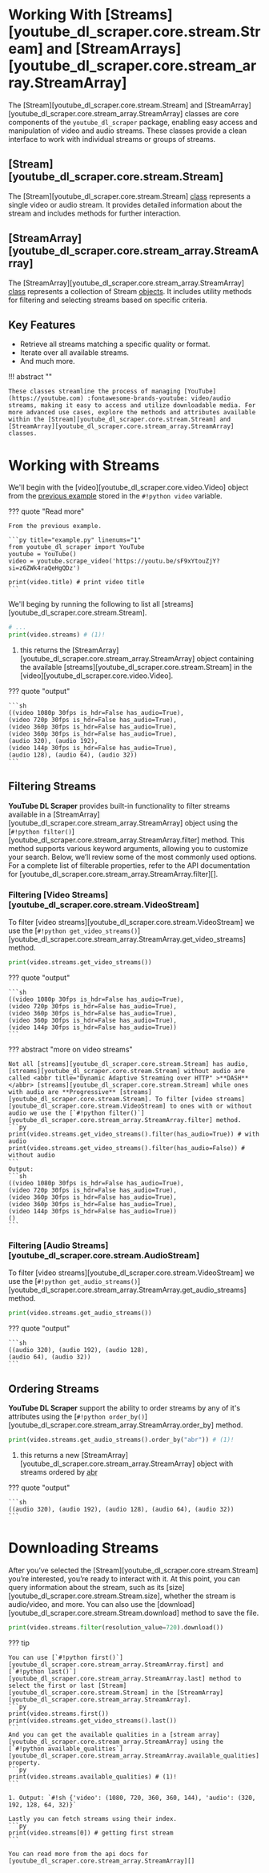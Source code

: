 # Working With [Streams][youtube_dl_scraper.core.stream.Stream] and [StreamArrays][youtube_dl_scraper.core.stream_array.StreamArray]

The [Stream][youtube_dl_scraper.core.stream.Stream] and [StreamArray][youtube_dl_scraper.core.stream_array.StreamArray] classes are core components of the `youtube_dl_scraper` package, enabling easy access and manipulation of video and audio streams. These classes provide a clean interface to work with individual streams or groups of streams.

## [Stream][youtube_dl_scraper.core.stream.Stream]

The [Stream][youtube_dl_scraper.core.stream.Stream] [class](https://docs.python.org/3/tutorial/classes.html) represents a single video or audio stream. It provides detailed information about the stream and includes methods for further interaction.

## [StreamArray][youtube_dl_scraper.core.stream_array.StreamArray]

The [StreamArray][youtube_dl_scraper.core.stream_array.StreamArray] [class](https://docs.python.org/3/tutorial/classes.html) represents a collection of Stream [objects](https://docs.python.org/3/reference/datamodel.html). It includes utility methods for filtering and selecting streams based on specific criteria.

## Key Features

-   Retrieve all streams matching a specific quality or format.
-   Iterate over all available streams.
-   And much more.

!!! abstract ""

    These classes streamline the process of managing [YouTube](https://youtube.com) :fontawesome-brands-youtube: video/audio streams, making it easy to access and utilize downloadable media. For more advanced use cases, explore the methods and attributes available within the [Stream][youtube_dl_scraper.core.stream.Stream] and [StreamArray][youtube_dl_scraper.core.stream_array.StreamArray] classes.

# Working with Streams

We'll begin with the [video][youtube_dl_scraper.core.video.Video] object from the [previous example](../overview.md#installation) stored in the `#!python video` variable.

??? quote "Read more"

    From the previous example.

    ```py title="example.py" linenums="1"
    from youtube_dl_scraper import YouTube
    youtube = YouTube()
    video = youtube.scrape_video('https://youtu.be/sF9xYtouZjY?si=z6ZWk4raQeHgQDz')

    print(video.title) # print video title
    ```

We'll beging by running the following to list all [streams][youtube_dl_scraper.core.stream.Stream].

```py linenums="5"
# ...
print(video.streams) # (1)!
```

1. this returns the [StreamArray][youtube_dl_scraper.core.stream_array.StreamArray] object containing the available [streams][youtube_dl_scraper.core.stream.Stream] in the [video][youtube_dl_scraper.core.video.Video].

??? quote "output"

    ```sh
    ((video 1080p 30fps is_hdr=False has_audio=True),
    (video 720p 30fps is_hdr=False has_audio=True),
    (video 360p 30fps is_hdr=False has_audio=True),
    (video 360p 30fps is_hdr=False has_audio=True),
    (audio 320), (audio 192),
    (video 144p 30fps is_hdr=False has_audio=True),
    (audio 128), (audio 64), (audio 32))
    ```

## Filtering Streams

**YouTube DL Scraper** provides built-in functionality to filter streams available in a [StreamArray][youtube_dl_scraper.core.stream_array.StreamArray] object using the [`#!python filter()`][youtube_dl_scraper.core.stream_array.StreamArray.filter] method. This method supports various keyword arguments, allowing you to customize your search. Below, we’ll review some of the most commonly used options. For a complete list of filterable properties, refer to the API documentation for [youtube_dl_scraper.core.stream_array.StreamArray.filter][].

### Filtering [Video Streams][youtube_dl_scraper.core.stream.VideoStream]

To filter [video streams][youtube_dl_scraper.core.stream.VideoStream] we use the [`#!python get_video_streams()`][youtube_dl_scraper.core.stream_array.StreamArray.get_video_streams] method.

```py linenums="8"
print(video.streams.get_video_streams())
```

??? quote "output"

    ```sh
    ((video 1080p 30fps is_hdr=False has_audio=True),
    (video 720p 30fps is_hdr=False has_audio=True),
    (video 360p 30fps is_hdr=False has_audio=True),
    (video 360p 30fps is_hdr=False has_audio=True),
    (video 144p 30fps is_hdr=False has_audio=True))
    ```

??? abstract "more on video streams"

    Not all [streams][youtube_dl_scraper.core.stream.Stream] has audio, [streams][youtube_dl_scraper.core.stream.Stream] without audio are called <abbr title="Dynamic Adaptive Streaming over HTTP" >**DASH**</abbr> [streams][youtube_dl_scraper.core.stream.Stream] while ones with audio are **Progressive** [streams][youtube_dl_scraper.core.stream.Stream]. To filter [video streams][youtube_dl_scraper.core.stream.VideoStream] to ones with or without audio we use the [`#!python filter()`][youtube_dl_scraper.core.stream_array.StreamArray.filter] method.
    ```py
    print(video.streams.get_video_streams().filter(has_audio=True)) # with audio
    print(video.streams.get_video_streams().filter(has_audio=False)) # without audio
    ```
    Output:
    ```sh
    ((video 1080p 30fps is_hdr=False has_audio=True),
    (video 720p 30fps is_hdr=False has_audio=True),
    (video 360p 30fps is_hdr=False has_audio=True),
    (video 360p 30fps is_hdr=False has_audio=True),
    (video 144p 30fps is_hdr=False has_audio=True))
    ()
    ```

### Filtering [Audio Streams][youtube_dl_scraper.core.stream.AudioStream]

To filter [video streams][youtube_dl_scraper.core.stream.VideoStream] we use the [`#!python get_audio_streams()`][youtube_dl_scraper.core.stream_array.StreamArray.get_audio_streams] method.

```py linenums="9"
print(video.streams.get_audio_streams())
```

??? quote "output"

    ```sh
    ((audio 320), (audio 192), (audio 128),
    (audio 64), (audio 32))
    ```

## Ordering Streams

**YouTube DL Scraper** support the ability to order streams by any of it's attributes using the [`#!python order_by()`][youtube_dl_scraper.core.stream_array.StreamArray.order_by] method.

```py linenums="10"
print(video.streams.get_audio_streams().order_by("abr")) # (1)!
```

1. this returns a new [StreamArray][youtube_dl_scraper.core.stream_array.StreamArray] object with streams ordered by <abbr title="Average Bitrate" >abr</abbr>

??? quote "output"

    ```sh
    ((audio 320), (audio 192), (audio 128), (audio 64), (audio 32))
    ```

# Downloading Streams

After you’ve selected the [Stream][youtube_dl_scraper.core.stream.Stream] you’re interested, you’re ready to interact with it. At this point, you can query information about the stream, such as its [size][youtube_dl_scraper.core.stream.Stream.size], whether the stream is audio/video, and more. You can also use the [download][youtube_dl_scraper.core.stream.Stream.download] method to save the file.

```py linenums="11"
print(video.streams.filter(resolution_value=720).download())
```

??? tip

    You can use [`#!python first()`][youtube_dl_scraper.core.stream_array.StreamArray.first] and [`#!python last()`][youtube_dl_scraper.core.stream_array.StreamArray.last] method to select the first or last [Stream][youtube_dl_scraper.core.stream.Stream] in the [StreamArray][youtube_dl_scraper.core.stream_array.StreamArray].
    ```py
    print(video.streams.first())
    print(video.streams.get_video_streams().last())
    ```
    And you can get the available qualities in a [stream array][youtube_dl_scraper.core.stream_array.StreamArray] using the [`#!python available_qualities`][youtube_dl_scraper.core.stream_array.StreamArray.available_qualities] property.
    ```py
    print(video.streams.available_qualities) # (1)!
    ```

    1. Output: `#!sh {'video': (1080, 720, 360, 360, 144), 'audio': (320, 192, 128, 64, 32)}`

    Lastly you can fetch streams using their index.
    ```py
    print(video.streams[0]) # getting first stream
    ```

    You can read more from the api docs for [youtube_dl_scraper.core.stream_array.StreamArray][]
